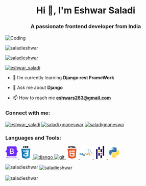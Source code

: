 <h1 align="center">Hi 👋, I'm Eshwar Saladi</h1>
<h3 align="center">A passionate frontend developer from India</h3>
<img align="center" alt="Coding" width="400" src="https://cdn.dribbble.com/users/1059583/screenshots/4171367/coding-freak.gif">

<p align="left"> <img src="https://komarev.com/ghpvc/?username=saladieshwar&label=Profile%20views&color=0e75b6&style=flat" alt="saladieshwar" /> </p>

<p align="left"> <a href="https://github.com/ryo-ma/github-profile-trophy"><img src="https://github-profile-trophy.vercel.app/?username=saladieshwar" alt="saladieshwar" /></a> </p>

<p align="left"> <a href="https://twitter.com/eshwar_saladi" target="blank"><img src="https://img.shields.io/twitter/follow/eshwar_saladi?logo=twitter&style=for-the-badge" alt="eshwar_saladi" /></a> </p>

- 🌱 I’m currently learning **Django rest FrameWork**

- 💬 Ask me about **Django**

- 📫 How to reach me **eshwars263@gmail.com**

<h3 align="left">Connect with me:</h3>
<p align="left">
<a href="https://twitter.com/eshwar_saladi" target="blank"><img align="center" src="https://raw.githubusercontent.com/rahuldkjain/github-profile-readme-generator/master/src/images/icons/Social/twitter.svg" alt="eshwar_saladi" height="30" width="40" /></a>
<a href="https://linkedin.com/in/saladi gnaneswar" target="blank"><img align="center" src="https://raw.githubusercontent.com/rahuldkjain/github-profile-readme-generator/master/src/images/icons/Social/linked-in-alt.svg" alt="saladi gnaneswar" height="30" width="40" /></a>
<a href="https://www.codechef.com/users/saladignaneswa" target="blank"><img align="center" src="https://cdn.jsdelivr.net/npm/simple-icons@3.1.0/icons/codechef.svg" alt="saladignaneswa" height="30" width="40" /></a>
</p>

<h3 align="left">Languages and Tools:</h3>
<p align="left"> <a href="https://getbootstrap.com" target="_blank" rel="noreferrer"> <img src="https://raw.githubusercontent.com/devicons/devicon/master/icons/bootstrap/bootstrap-plain-wordmark.svg" alt="bootstrap" width="40" height="40"/> </a> <a href="https://www.w3schools.com/css/" target="_blank" rel="noreferrer"> <img src="https://raw.githubusercontent.com/devicons/devicon/master/icons/css3/css3-original-wordmark.svg" alt="css3" width="40" height="40"/> </a> <a href="https://www.djangoproject.com/" target="_blank" rel="noreferrer"> <img src="https://cdn.worldvectorlogo.com/logos/django.svg" alt="django" width="40" height="40"/> </a> <a href="https://git-scm.com/" target="_blank" rel="noreferrer"> <img src="https://www.vectorlogo.zone/logos/git-scm/git-scm-icon.svg" alt="git" width="40" height="40"/> </a> <a href="https://www.w3.org/html/" target="_blank" rel="noreferrer"> <img src="https://raw.githubusercontent.com/devicons/devicon/master/icons/html5/html5-original-wordmark.svg" alt="html5" width="40" height="40"/> </a> <a href="https://www.mysql.com/" target="_blank" rel="noreferrer"> <img src="https://raw.githubusercontent.com/devicons/devicon/master/icons/mysql/mysql-original-wordmark.svg" alt="mysql" width="40" height="40"/> </a> <a href="https://pandas.pydata.org/" target="_blank" rel="noreferrer"> <img src="https://raw.githubusercontent.com/devicons/devicon/2ae2a900d2f041da66e950e4d48052658d850630/icons/pandas/pandas-original.svg" alt="pandas" width="40" height="40"/> </a> <a href="https://www.python.org" target="_blank" rel="noreferrer"> <img src="https://raw.githubusercontent.com/devicons/devicon/master/icons/python/python-original.svg" alt="python" width="40" height="40"/> </a> </p>

<p><img align="left" src="https://github-readme-stats.vercel.app/api/top-langs?username=saladieshwar&show_icons=true&locale=en&layout=compact" alt="saladieshwar" /></p>

<p>&nbsp;<img align="center" src="https://github-readme-stats.vercel.app/api?username=saladieshwar&show_icons=true&locale=en" alt="saladieshwar" /></p>

<p><img align="center" src="https://github-readme-streak-stats.herokuapp.com/?user=saladieshwar&" alt="saladieshwar" /></p>
